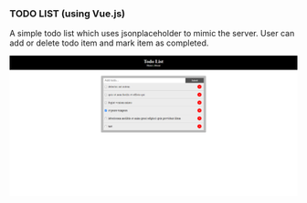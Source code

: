 ### TODO LIST (using Vue.js)

A simple todo list which uses jsonplaceholder to mimic the server. User can add or delete todo item and mark item as completed. 

![Screenshot](./src/assets/screenshot.png)